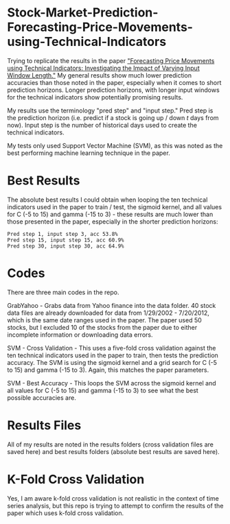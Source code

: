 # Stock-Market-Prediction-Forecasting-Price-Movements-using-Technical-Indicators
Trying to replicate the results in the paper ["Forecasting Price Movements using Technical Indicators: Investigating the Impact of Varying Input Window Length."](https://github.com/ScrapeWithYuri/Stock-Market-Predicition-Forecasting-Price-Movements-using-Technical-Indicators/blob/master/PDF/2017Forecastingpricemovementsusingtechnicalindicators-Investigatingtheimpactofvaryinginputwindowlength.pdf) My general results show much lower prediction accuracies than those noted in the paper, especially when it comes to short prediction horizons. Longer prediction horizons, with longer input windows for the technical indicators show potentially promising results.

My results use the terminology "pred step" and "input step." Pred step is the prediction horizon (i.e. predict if a stock is going up / down *t* days from now). Input step is the number of historical days used to create the technical indicators.

My tests only used Support Vector Machine (SVM), as this was noted as the best performing machine learning technique in the paper.

# Best Results
The absolute best results I could obtain when looping the ten technical indicators used in the paper to train / test, the sigmoid kernel, and all values for C (-5 to 15) and gamma (-15 to 3) - these results are much lower than those presented in the paper, especially in the shorter prediction horizons:

```
Pred step 1, input step 3, acc 53.8%
Pred step 15, input step 15, acc 60.9%
Pred step 30, input step 30, acc 64.9%
```

# Codes
There are three main codes in the repo.

GrabYahoo - Grabs data from Yahoo finance into the data folder. 40 stock data files are already downloaded for data from 1/29/2002 - 7/20/2012, which is the same date ranges used in the paper. The paper used 50 stocks, but I excluded 10 of the stocks from the paper due to either incomplete information or downloading data errors.

SVM - Cross Validation - This uses a five-fold cross validation against the ten technical indicators used in the paper to train, then tests the prediction accuracy. The SVM is using the sigmoid kernel and a grid search for C (-5 to 15) and gamma (-15 to 3). Again, this matches the paper parameters.

SVM - Best Accuracy - This loops the SVM across the sigmoid kernel and all values for C (-5 to 15) and gamma (-15 to 3) to see what the best possible accuracies are.

# Results Files
All of my results are noted in the results folders (cross validation files are saved here) and best results folders (absolute best results are saved here).

# K-Fold Cross Validation
Yes, I am aware k-fold cross validation is not realistic in the context of time series analysis, but this repo is trying to attempt to confirm the results of the paper which uses k-fold cross validation.
